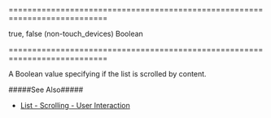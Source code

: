 ===========================================================================
<!--default-->true, false (non-touch_devices)<!--/default-->
<!--type-->Boolean<!--/type-->
===========================================================================

<!--shortDescription-->
A Boolean value specifying if the list is scrolled by content.
<!--/shortDescription-->

<!--fullDescription-->
#####See Also#####
- [List - Scrolling - User Interaction](/Documentation/Guide/Widgets/List/Scrolling/#User_Interaction)
<!--/fullDescription-->